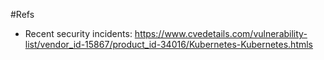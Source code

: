 #Refs

- Recent security incidents: https://www.cvedetails.com/vulnerability-list/vendor_id-15867/product_id-34016/Kubernetes-Kubernetes.htmls
